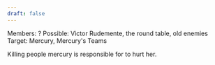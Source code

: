 ```yaml
---
draft: false
---
```

Members: ?
Possible: Victor Rudemente, the round table, old enemies
Target: Mercury, Mercury's Teams

Killing people mercury is responsible for to hurt her.

